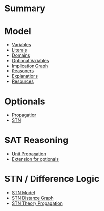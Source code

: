 # Summary

# Model

- [Variables](./variables.md)
- [Literals](./literals.md)
- [Domains]()
- [Optional Variables](optional-variables.md)
- [Implication Graph]()
- [Reasoners]()
- [Explanations]()
- [Resources](./resources.md)

# Optionals

- [Propagation](./optionals/propagation.md)
- [STN](./optionals/stn.md)

# SAT Reasoning


- [Unit Propagation]()
- [Extension for optionals](./sat/optional-reasoning.md)

# STN / Difference Logic 

- [STN Model](./stn-model.md)
- [STN Distance Graph](./stn-distances.md)
- [STN Theory Propagation](./stn-theory-propagation.md)